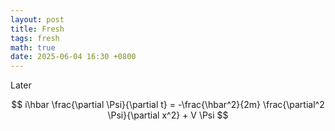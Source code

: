 ```yaml
---
layout: post
title: Fresh
tags: fresh
math: true
date: 2025-06-04 16:30 +0800
---
```

Later

$$
i\hbar \frac{\partial \Psi}{\partial t} = -\frac{\hbar^2}{2m}
\frac{\partial^2 \Psi}{\partial x^2} + V \Psi
$$
